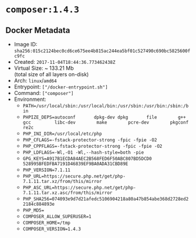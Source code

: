 # `composer:1.4.3`

## Docker Metadata

- Image ID: `sha256:015c2124bec0cd6ce675ee4b815ac244ea5bf01c527490c690bc5825600fc9fc`
- Created: `2017-11-04T18:44:36.773462438Z`
- Virtual Size: ~ 133.21 Mb  
  (total size of all layers on-disk)
- Arch: `linux`/`amd64`
- Entrypoint: `["/docker-entrypoint.sh"]`
- Command: `["composer"]`
- Environment:
  - `PATH=/usr/local/sbin:/usr/local/bin:/usr/sbin:/usr/bin:/sbin:/bin`
  - `PHPIZE_DEPS=autoconf 		dpkg-dev dpkg 		file 		g++ 		gcc 		libc-dev 		make 		pcre-dev 		pkgconf 		re2c`
  - `PHP_INI_DIR=/usr/local/etc/php`
  - `PHP_CFLAGS=-fstack-protector-strong -fpic -fpie -O2`
  - `PHP_CPPFLAGS=-fstack-protector-strong -fpic -fpie -O2`
  - `PHP_LDFLAGS=-Wl,-O1 -Wl,--hash-style=both -pie`
  - `GPG_KEYS=A917B1ECDA84AEC2B568FED6F50ABC807BD5DCD0 528995BFEDFBA7191D46839EF9BA0ADA31CBD89E`
  - `PHP_VERSION=7.1.11`
  - `PHP_URL=https://secure.php.net/get/php-7.1.11.tar.xz/from/this/mirror`
  - `PHP_ASC_URL=https://secure.php.net/get/php-7.1.11.tar.xz.asc/from/this/mirror`
  - `PHP_SHA256=074093e9d7d21afedc5106904218a80a47b854abe368d2728ed22184c884893e`
  - `PHP_MD5=`
  - `COMPOSER_ALLOW_SUPERUSER=1`
  - `COMPOSER_HOME=/tmp`
  - `COMPOSER_VERSION=1.4.3`
